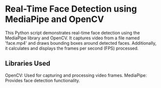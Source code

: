 # Real-Time Face Detection using MediaPipe and OpenCV

This Python script demonstrates real-time face detection using the MediaPipe library and OpenCV. It captures video from a file named 'face.mp4' and draws bounding boxes around detected faces. Additionally, it calculates and displays the frames per second (FPS) processed.

## Libraries Used

OpenCV: Used for capturing and processing video frames.
MediaPipe: Provides face detection functionality.
